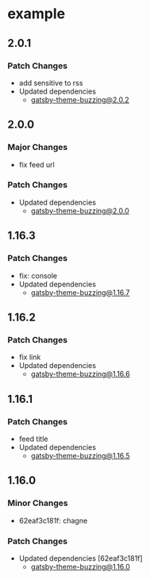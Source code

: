 # example

## 2.0.1

### Patch Changes

- add sensitive to rss
- Updated dependencies
  - gatsby-theme-buzzing@2.0.2

## 2.0.0

### Major Changes

- fix feed url

### Patch Changes

- Updated dependencies
  - gatsby-theme-buzzing@2.0.0

## 1.16.3

### Patch Changes

- fix: console
- Updated dependencies
  - gatsby-theme-buzzing@1.16.7

## 1.16.2

### Patch Changes

- fix link
- Updated dependencies
  - gatsby-theme-buzzing@1.16.6

## 1.16.1

### Patch Changes

- feed title
- Updated dependencies
  - gatsby-theme-buzzing@1.16.5

## 1.16.0

### Minor Changes

- 62eaf3c181f: chagne

### Patch Changes

- Updated dependencies [62eaf3c181f]
  - gatsby-theme-buzzing@1.16.0
